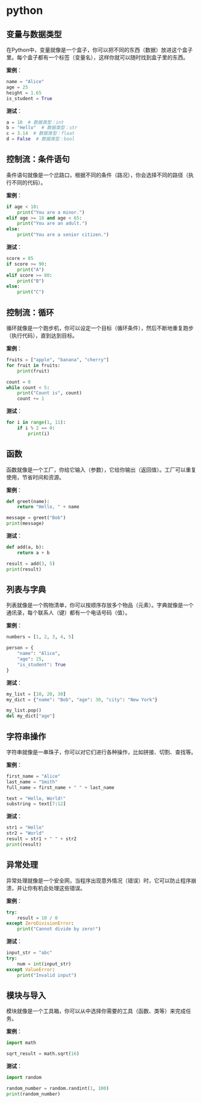 # python

## 变量与数据类型

<!-- notecardId: 1729216419766 -->

在Python中，变量就像是一个盒子，你可以把不同的东西（数据）放进这个盒子里。每个盒子都有一个标签（变量名），这样你就可以随时找到盒子里的东西。

**案例**：
```python
name = "Alice"
age = 25
height = 1.65
is_student = True
```

**测试**：
```python
a = 10  # 数据类型：int
b = "Hello"  # 数据类型：str
c = 3.14  # 数据类型：float
d = False  # 数据类型：bool
```

## 控制流：条件语句

<!-- notecardId: 1729216419814 -->

条件语句就像是一个岔路口，根据不同的条件（路况），你会选择不同的路径（执行不同的代码）。

**案例**：
```python
if age < 18:
    print("You are a minor.")
elif age >= 18 and age < 65:
    print("You are an adult.")
else:
    print("You are a senior citizen.")
```

**测试**：
```python
score = 85
if score >= 90:
    print("A")
elif score >= 80:
    print("B")
else:
    print("C")
```

## 控制流：循环

<!-- notecardId: 1729216419820 -->

循环就像是一个跑步机，你可以设定一个目标（循环条件），然后不断地重复跑步（执行代码），直到达到目标。

**案例**：
```python
fruits = ["apple", "banana", "cherry"]
for fruit in fruits:
    print(fruit)

count = 0
while count < 5:
    print("Count is", count)
    count += 1
```

**测试**：
```python
for i in range(1, 11):
    if i % 2 == 0:
        print(i)
```

## 函数

<!-- notecardId: 1729216419826 -->

函数就像是一个工厂，你给它输入（参数），它给你输出（返回值）。工厂可以重复使用，节省时间和资源。

**案例**：
```python
def greet(name):
    return "Hello, " + name

message = greet("Bob")
print(message)
```

**测试**：
```python
def add(a, b):
    return a + b

result = add(3, 5)
print(result)
```

## 列表与字典

<!-- notecardId: 1729216419833 -->

列表就像是一个购物清单，你可以按顺序存放多个物品（元素）。字典就像是一个通讯录，每个联系人（键）都有一个电话号码（值）。

**案例**：
```python
numbers = [1, 2, 3, 4, 5]

person = {
    "name": "Alice",
    "age": 25,
    "is_student": True
}
```

**测试**：
```python
my_list = [10, 20, 30]
my_dict = {"name": "Bob", "age": 30, "city": "New York"}

my_list.pop()
del my_dict["age"]
```

## 字符串操作

<!-- notecardId: 1729216419838 -->

字符串就像是一串珠子，你可以对它们进行各种操作，比如拼接、切割、查找等。

**案例**：
```python
first_name = "Alice"
last_name = "Smith"
full_name = first_name + " " + last_name

text = "Hello, World!"
substring = text[7:12]
```

**测试**：
```python
str1 = "Hello"
str2 = "World"
result = str1 + " " + str2
print(result)
```

## 异常处理

<!-- notecardId: 1729216419846 -->

异常处理就像是一个安全网，当程序出现意外情况（错误）时，它可以防止程序崩溃，并让你有机会处理这些错误。

**案例**：
```python
try:
    result = 10 / 0
except ZeroDivisionError:
    print("Cannot divide by zero!")
```

**测试**：
```python
input_str = "abc"
try:
    num = int(input_str)
except ValueError:
    print("Invalid input")
```

## 模块与导入

<!-- notecardId: 1729216419851 -->

模块就像是一个工具箱，你可以从中选择你需要的工具（函数、类等）来完成任务。

**案例**：
```python
import math

sqrt_result = math.sqrt(16)
```

**测试**：
```python
import random

random_number = random.randint(1, 100)
print(random_number)
```
